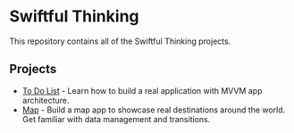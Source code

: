 # Swiftful Thinking

This repository contains all of the Swiftful Thinking projects.

## Projects

- [To Do List](ToDoList) - Learn how to build a real application with MVVM app architecture.
- [Map](SwiftfulMapApp) - Build a map app to showcase real destinations around the world. Get familiar with data management and transitions.
